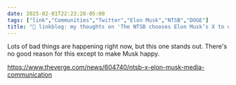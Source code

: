 ```yaml
---
date: 2025-02-01T22:23:28-05:00
tags: ["link","Communities","Twitter","Elon Musk","NTSB","DOGE"]
title: "🔗 linkblog: my thoughts on 'The NTSB chooses Elon Musk’s X to update the press on plane crashes'"
---
```

Lots of bad things are happening right now, but this one stands out. There's no good reason for this except to make Musk happy.

https://www.theverge.com/news/604740/ntsb-x-elon-musk-media-communication